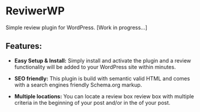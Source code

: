 ReviwerWP
=========

Simple review plugin for WordPress.
[Work in progress...]

## Features:

* **Easy Setup & Install:**
Simply install and activate the plugin and a review functionality will be added to your WordPress site within minutes.

* **SEO friendly:**
This plugin is build with semantic valid HTML and comes with a search engines friendly Schema.org markup.

* **Multiple locations:**
You can locate a review box review box with multiple criteria in the beginning of your post and/or in the of your post.

